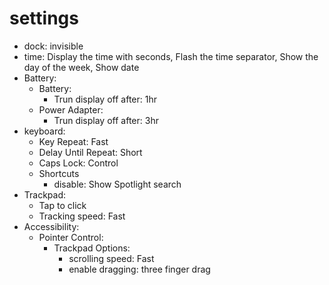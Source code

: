 # settings
- dock: invisible
- time: Display the time with seconds, Flash the time separator, Show the day of the week, Show date
- Battery:
  - Battery:
    - Trun display off after: 1hr
  - Power Adapter:
    - Trun display off after: 3hr
- keyboard:
  - Key Repeat: Fast
  - Delay Until Repeat: Short
  - Caps Lock: Control
  - Shortcuts
    - disable: Show Spotlight search
- Trackpad:
  - Tap to click
  - Tracking speed: Fast
- Accessibility:
  - Pointer Control:
    - Trackpad Options:
      - scrolling speed: Fast
      - enable dragging: three finger drag